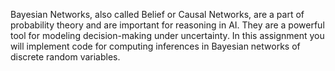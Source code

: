 Bayesian Networks, also called Belief or Causal Networks, are a part of probability theory and are important for reasoning in AI. They are a powerful tool for modeling decision-making under uncertainty. In this assignment you will implement code for computing inferences in Bayesian networks of discrete random variables.  
